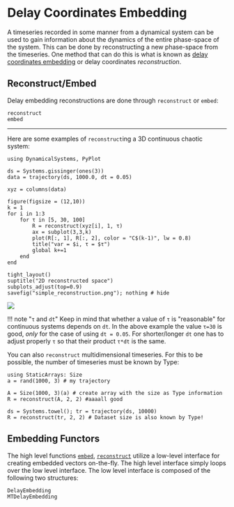 # Delay Coordinates Embedding

A timeseries recorded in some manner from a dynamical system can be used to gain information about the dynamics of the entire phase-space of the system. This can be done by reconstructing a new phase-space from the timeseries. One method that can do this is what is known as [delay coordinates embedding](https://en.wikipedia.org/wiki/Takens%27_theorem) or delay coordinates *reconstruction*.

## Reconstruct/Embed

Delay embedding reconstructions are done through `reconstruct` or `embed`:
```@docs
reconstruct
embed
```

---

Here are some examples of `reconstruct`ing a 3D continuous chaotic system:
```@example reconstructed
using DynamicalSystems, PyPlot

ds = Systems.gissinger(ones(3))
data = trajectory(ds, 1000.0, dt = 0.05)

xyz = columns(data)

figure(figsize = (12,10))
k = 1
for i in 1:3
    for τ in [5, 30, 100]
        R = reconstruct(xyz[i], 1, τ)
        ax = subplot(3,3,k)
        plot(R[:, 1], R[:, 2], color = "C$(k-1)", lw = 0.8)
        title("var = $i, τ = $τ")
        global k+=1
    end
end

tight_layout()
suptitle("2D reconstructed space")
subplots_adjust(top=0.9)
savefig("simple_reconstruction.png"); nothing # hide
```
![](simple_reconstruction.png)

!!! note "`τ` and `dt`"
    Keep in mind that whether a value of `τ` is "reasonable" for continuous systems depends on `dt`. In the above example the value `τ=30` is good, *only* for the case
    of using `dt = 0.05`. For shorter/longer `dt` one has to adjust properly `τ` so that their product `τ*dt` is the same.

You can also `reconstruct` multidimensional timeseries. For this to be possible, the number of timeseries must be known by Type:
```@example reconstructed
using StaticArrays: Size
a = rand(1000, 3) # my trajectory

A = Size(1000, 3)(a) # create array with the size as Type information
R = reconstruct(A, 2, 2) #aaaall good
```
```@example reconstructed
ds = Systems.towel(); tr = trajectory(ds, 10000)
R = reconstruct(tr, 2, 2) # Dataset size is also known by Type!
```

## Embedding Functors
The high level functions [`embed`](@ref), [`reconstruct`](@ref) utilize a low-level interface for creating embedded vectors on-the-fly. The high level interface simply loops over the low level interface. The low level interface is composed of the following two structures:
```@docs
DelayEmbedding
MTDelayEmbedding
```
